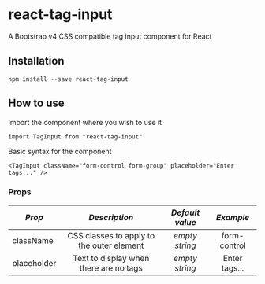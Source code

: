 # react-tag-input

A Bootstrap v4 CSS compatible tag input component for React

## Installation

`npm install --save react-tag-input`

## How to use

Import the component where you wish to use it

`import TagInput from "react-tag-input"`

Basic syntax for the component

`<TagInput className="form-control form-group" placeholder="Enter tags..." />`

### Props

| _Prop_      | _Description_                             | _Default value_   | _Example_       |
| ------      | :---------------------------------------: | :---------------: | :-------------: |
| className   | CSS classes to apply to the outer element |  *empty string*   | form-control    |
| placeholder | Text to display when there are no tags    |  *empty string*   | Enter tags...   |
